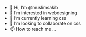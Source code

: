 - 👋 Hi, I’m @muslimsakib
- 👀 I’m interested in webdesigning
- 🌱 I’m currently learning css
- 💞️ I’m looking to collaborate on css
- 📫 How to reach me ...

<!---
muslimsakib/muslimsakib is a ✨ special ✨ repository because its `README.md` (this file) appears on your GitHub profile.
You can click the Preview link to take a look at your changes.
--->
